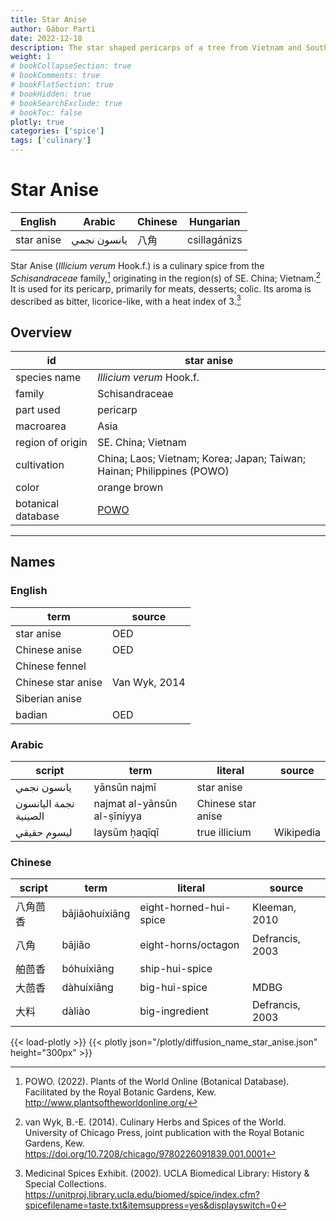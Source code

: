 ```yaml
---
title: Star Anise
author: Gábor Parti
date: 2022-12-18
description: The star shaped pericarps of a tree from Vietnam and South China.
weight: 1
# bookCollapseSection: true
# bookComments: true
# bookFlatSection: true
# bookHidden: true
# bookSearchExclude: true
# bookToc: false
plotly: true
categories: ['spice']
tags: ['culinary']
---
```


# Star Anise

|  English |   Arabic  |Chinese|  Hungarian |
|----------|-----------|-------|------------|
|star anise|يانسون نجمي|   八角  |csillagánizs|

Star Anise (*Illicium verum* Hook.f.) is a culinary spice from the *Schisandraceae* family,[^powo] originating in the region(s) of SE. China; Vietnam.[^van_wyk_culinary_2014] It is used for its pericarp, primarily for meats, desserts; colic. Its aroma is described as bitter, licorice-like, with a heat index of 3.[^ucla_medicinal_2002]

## Overview

|        id        |                              star anise                              |
|------------------|----------------------------------------------------------------------|
|   species name   |                       *Illicium verum* Hook.f.                       |
|      family      |                            Schisandraceae                            |
|     part used    |                               pericarp                               |
|     macroarea    |                                 Asia                                 |
| region of origin |                          SE. China; Vietnam                          |
|    cultivation   |China; Laos; Vietnam; Korea; Japan; Taiwan; Hainan; Philippines (POWO)|
|       color      |                             orange brown                             |
|botanical database|          [POWO](https://powo.science.kew.org/taxon/554553-1)         |

***

## Names

### English

|       term       |    source   |
|------------------|-------------|
|    star anise    |     OED     |
|   Chinese anise  |     OED     |
|  Chinese fennel  |             |
|Chinese star anise|Van Wyk, 2014|
|  Siberian anise  |             |
|      badian      |     OED     |

### Arabic

|        script       |            term           |      literal     |  source |
|---------------------|---------------------------|------------------|---------|
|     يانسون نجمي     |        yānsūn najmī       |    star anise    |         |
|نجمة اليانسون الصينية|najmat al-yānsūn al-ṣīniyya|Chinese star anise|         |
|     ليسوم حقيقي     |       laysūm ḥaqīqī       |   true illicium  |Wikipedia|

### Chinese

|script|     term     |        literal       |     source    |
|------|--------------|----------------------|---------------|
| 八角茴香 |bājiǎohuíxiāng|eight-horned-hui-spice| Kleeman, 2010 |
|  八角  |    bājiǎo    |  eight-horns/octagon |Defrancis, 2003|
|  舶茴香 |  bóhuíxiāng  |    ship-hui-spice    |               |
|  大茴香 |  dà​huíxiāng |     big-hui-spice    |      MDBG     |
|  大料  |    dàliào    |    big-ingredient    |Defrancis, 2003|

{{< load-plotly >}}
{{< plotly json="/plotly/diffusion_name_star_anise.json" height="300px" >}}

[^powo]: POWO. (2022). Plants of the World Online (Botanical Database). Facilitated by the Royal Botanic Gardens, Kew. http://www.plantsoftheworldonline.org/
[^van_wyk_culinary_2014]: van Wyk, B.-E. (2014). Culinary Herbs and Spices of the World. University of Chicago Press, joint publication with the Royal Botanic Gardens, Kew. https://doi.org/10.7208/chicago/9780226091839.001.0001
[^ucla_medicinal_2002]: Medicinal Spices Exhibit. (2002). UCLA Biomedical Library: History & Special Collections. https://unitproj.library.ucla.edu/biomed/spice/index.cfm?spicefilename=taste.txt&itemsuppress=yes&displayswitch=0

